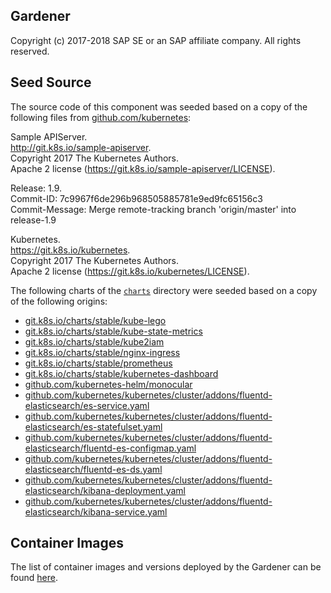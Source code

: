 ## Gardener  
Copyright (c) 2017-2018 SAP SE or an SAP affiliate company. All rights reserved.     

## Seed Source

The source code of this component was seeded based on a copy of the following files from [github.com/kubernetes](github.com/kubernetes):

Sample APIServer.  
http://git.k8s.io/sample-apiserver.  
Copyright 2017 The Kubernetes Authors.  
Apache 2 license (https://git.k8s.io/sample-apiserver/LICENSE).  

Release: 1.9.  
Commit-ID: 7c9967f6de296b968505885781e9ed9fc65156c3  
Commit-Message: Merge remote-tracking branch 'origin/master' into release-1.9  

Kubernetes.  
https://git.k8s.io/kubernetes.  
Copyright 2017 The Kubernetes Authors.  
Apache 2 license (https://git.k8s.io/kubernetes/LICENSE).  

The following charts of the [`charts`](charts) directory were seeded based on a copy of the following origins:

* [git.k8s.io/charts/stable/kube-lego](https://git.k8s.io/charts/stable/kube-lego)
* [git.k8s.io/charts/stable/kube-state-metrics](https://git.k8s.io/charts/stable/kube-state-metrics)
* [git.k8s.io/charts/stable/kube2iam](https://git.k8s.io/charts/stable/kube2iam)
* [git.k8s.io/charts/stable/nginx-ingress](https://git.k8s.io/charts/stable/nginx-ingress)
* [git.k8s.io/charts/stable/prometheus](https://git.k8s.io/charts/stable/prometheus)
* [git.k8s.io/charts/stable/kubernetes-dashboard](https://git.k8s.io/charts/stable/kubernetes-dashboard)
* [github.com/kubernetes-helm/monocular](https://github.com/kubernetes-helm/monocular/tree/master/deployment)
* [github.com/kubernetes/kubernetes/cluster/addons/fluentd-elasticsearch/es-service.yaml](https://github.com/kubernetes/kubernetes/blob/master/cluster/addons/fluentd-elasticsearch/es-service.yaml)
* [github.com/kubernetes/kubernetes/cluster/addons/fluentd-elasticsearch/es-statefulset.yaml](https://github.com/kubernetes/kubernetes/blob/master/cluster/addons/fluentd-elasticsearch/es-statefulset.yaml)
* [github.com/kubernetes/kubernetes/cluster/addons/fluentd-elasticsearch/fluentd-es-configmap.yaml](https://github.com/kubernetes/kubernetes/blob/master/cluster/addons/fluentd-elasticsearch/fluentd-es-configmap.yaml)
* [github.com/kubernetes/kubernetes/cluster/addons/fluentd-elasticsearch/fluentd-es-ds.yaml](https://github.com/kubernetes/kubernetes/blob/master/cluster/addons/fluentd-elasticsearch/fluentd-es-ds.yaml)
* [github.com/kubernetes/kubernetes/cluster/addons/fluentd-elasticsearch/kibana-deployment.yaml](https://github.com/kubernetes/kubernetes/blob/master/cluster/addons/fluentd-elasticsearch/kibana-deployment.yaml)
* [github.com/kubernetes/kubernetes/cluster/addons/fluentd-elasticsearch/kibana-service.yaml](https://github.com/kubernetes/kubernetes/blob/master/cluster/addons/fluentd-elasticsearch/kibana-service.yaml)

## Container Images

The list of container images and versions deployed by the Gardener can be found [here](charts/images.yaml).
